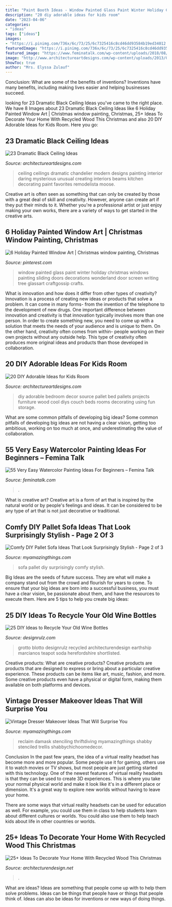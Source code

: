 ```yaml
---
title: "Paint Booth Ideas - Window Painted Glass Paint Winter Holiday Christmas Windows Painting Sliding Doors Decorations Wonderland Door Screen Writing Tree Glassart Craftgossip Crafts"
description: "20 diy adorable ideas for kids room"
date: "2023-04-06"
categories:
- "ideas"
tags: ["ideas"]
images:
- "https://i.pinimg.com/736x/6c/73/25/6c7325416c8cd46dd93584b19ed34012.jpg"
featuredImage: "https://i.pinimg.com/736x/6c/73/25/6c7325416c8cd46dd93584b19ed34012.jpg"
featured_image: "https://www.feminatalk.com/wp-content/uploads/2018/08/Very-Easy-Watercolor-Painting-Ideas-for-beginners00012.jpg"
image: "http://www.architectureartdesigns.com/wp-content/uploads/2013/06/25-630x1015.jpg"
ShowToc: true
author: "Mrs. Elyssa Zulauf"
---
```



Conclusion: What are some of the benefits of inventions?
Inventions have many benefits, including making lives easier and helping businesses succeed.

	

		
looking for 23 Dramatic Black Ceiling Ideas you've came to the right place. We have 8 Images about 23 Dramatic Black Ceiling Ideas like 6 Holiday Painted Window Art | Christmas window painting, Christmas, 25+ Ideas To Decorate Your Home With Recycled Wood This Christmas and also 20 DIY Adorable Ideas for Kids Room. Here you go:
		
    
## 23 Dramatic Black Ceiling Ideas

<img loading=lazy src="http://www.architectureartdesigns.com/wp-content/uploads/2013/11/1218.jpg" onerror="this.onerror=null;this.src='https://tse3.mm.bing.net/th?id=OIP.r30iuVcAAbvnJLobQHG8BwHaLH&amp;pid=15.1';" alt="23 Dramatic Black Ceiling Ideas">

_Source: architectureartdesigns.com_

>ceiling ceilings dramatic chandelier modern designs painting interior daring mysterious unusual creating interiors beams kitchen decorating paint favorites remodelista moose. 

	

Creative art is often seen as something that can only be created by those with a great deal of skill and creativity. However, anyone can create art if they put their minds to it. Whether you're a professional artist or just enjoy making your own works, there are a variety of ways to get started in the creative arts.

    
## 6 Holiday Painted Window Art | Christmas Window Painting, Christmas

<img loading=lazy src="https://i.pinimg.com/736x/6c/73/25/6c7325416c8cd46dd93584b19ed34012.jpg" onerror="this.onerror=null;this.src='https://tse4.mm.bing.net/th?id=OIP.u6MRayZFP29kTNWTn_I4YQHaKb&amp;pid=15.1';" alt="6 Holiday Painted Window Art | Christmas window painting, Christmas">

_Source: pinterest.com_

>window painted glass paint winter holiday christmas windows painting sliding doors decorations wonderland door screen writing tree glassart craftgossip crafts. 

	

What is innovation and how does it differ from other types of creativity?
Innovation is a process of creating new ideas or products that solve a problem. It can come in many forms- from the invention of the telephone to the development of new drugs. 
One important difference between innovation and creativity is that innovation typically involves more than one person. In order to create something new, you need to come up with a solution that meets the needs of your audience and is unique to them. On the other hand, creativity often comes from within- people working on their own projects without any outside help. This type of creativity often produces more original ideas and products than those developed in collaboration.

    
## 20 DIY Adorable Ideas For Kids Room

<img loading=lazy src="http://www.architectureartdesigns.com/wp-content/uploads/2013/06/25-630x1015.jpg" onerror="this.onerror=null;this.src='https://tse2.mm.bing.net/th?id=OIP.fWJj8OKLT4g9lLiuMO6NFAHaL7&amp;pid=15.1';" alt="20 DIY Adorable Ideas for Kids Room">

_Source: architectureartdesigns.com_

>diy adorable bedroom decor source pallet bed pallets projects furniture wood cool diys couch beds rooms decorating using fun storage. 

	

What are some common pitfalls of developing big ideas?
Some common pitfalls of developing big ideas are not having a clear vision, getting too ambitious, working on too much at once, and underestimating the value of collaboration.

    
## 55 Very Easy Watercolor Painting Ideas For Beginners – Femina Talk

<img loading=lazy src="https://www.feminatalk.com/wp-content/uploads/2018/08/Very-Easy-Watercolor-Painting-Ideas-for-beginners00012.jpg" onerror="this.onerror=null;this.src='https://tse1.mm.bing.net/th?id=OIP.xVZTKcQQwhbMDw9A0d1K6gHaKe&amp;pid=15.1';" alt="55 Very Easy Watercolor Painting Ideas For Beginners – Femina Talk">

_Source: feminatalk.com_

>. 

	

What is creative art?
Creative art is a form of art that is inspired by the natural world or by people's feelings and ideas. It can be considered to be any type of art that is not just decorative or traditional.

    
## Comfy DIY Pallet Sofa Ideas That Look Surprisingly Stylish - Page 2 Of 3

<img loading=lazy src="http://myamazingthings.com/wp-content/uploads/2017/08/pallet-sofa-10.jpg" onerror="this.onerror=null;this.src='https://tse2.mm.bing.net/th?id=OIP.CA1He0dzFdKVzdDXpJ8LfgHaLI&amp;pid=15.1';" alt="Comfy DIY Pallet Sofa Ideas That Look Surprisingly Stylish - Page 2 of 3">

_Source: myamazingthings.com_

>sofa pallet diy surprisingly comfy stylish. 

	

Big Ideas are the seeds of future success. They are what will make a company stand out from the crowd and flourish for years to come. To ensure that your big ideas are born into a successful business, you must have a clear vision, be passionate about them, and have the resources to execute them. Here are 5 tips to help you create big ideas: 

    
## 25 DIY Ideas To Recycle Your Old Wine Bottles

<img loading=lazy src="https://cdn.designrulz.com/wp-content/uploads/2015/05/wine-bottle-garden-designrulz-20.jpg" onerror="this.onerror=null;this.src='https://tse2.mm.bing.net/th?id=OIP.JWkYK2D1bzAzuQyz_AhuQgHaLC&amp;pid=15.1';" alt="25 DIY Ideas to Recycle Your Old Wine Bottles">

_Source: designrulz.com_

>grotto blotto designrulz recycled architecturendesign earthship marcianos teapot soda herefordshire shortlisted. 

	

Creative products: What are creative products?
Creative products are products that are designed to express or bring about a particular creative experience. These products can be items like art, music, fashion, and more. Some creative products even have a physical or digital form, making them available on both platforms and devices.

    
## Vintage Dresser Makeover Ideas That Will Surprise You

<img loading=lazy src="https://myamazingthings.com/wp-content/uploads/2018/01/vintage-dresser-makeover-5-.jpg" onerror="this.onerror=null;this.src='https://tse4.mm.bing.net/th?id=OIP.q_oSHhpivVufyVdNlvjS8AHaLG&amp;pid=15.1';" alt="Vintage Dresser Makeover Ideas That Will Surprise You">

_Source: myamazingthings.com_

>reclaim damask stenciling thriftdiving myamazingthings shabby stenciled trellis shabbychichoomedecor. 

	

Conclusion
In the past few years, the idea of a virtual reality headset has become more and more popular. Some people use it for gaming, others use it to watch movies or TV shows, but most people are just getting started with this technology. 
One of the newest features of virtual reality headsets is that they can be used to create 3D experiences. This is where you take your normal physical world and make it look like it's in a different place or dimension. It's a great way to explore new worlds without having to leave your home. 

There are some ways that virtual reality headsets can be used for education as well. For example, you could use them in class to help students learn about different cultures or worlds. You could also use them to help teach kids about life in other countries or worlds.

    
## 25+ Ideas To Decorate Your Home With Recycled Wood This Christmas

<img loading=lazy src="https://cdn.architecturendesign.net/wp-content/uploads/2015/12/AD-Ideas-To-Decorate-Your-Home-With-Recycled-Wood-This-02.jpg" onerror="this.onerror=null;this.src='https://tse3.mm.bing.net/th?id=OIP.oRYbCq6wh6aS-Dx9hv2pIQHaJ4&amp;pid=15.1';" alt="25+ Ideas To Decorate Your Home With Recycled Wood This Christmas">

_Source: architecturendesign.net_

>. 

	

What are ideas?
Ideas are something that people come up with to help them solve problems. Ideas can be things that people have or things that people think of. Ideas can also be ideas for inventions or new ways of doing things.

